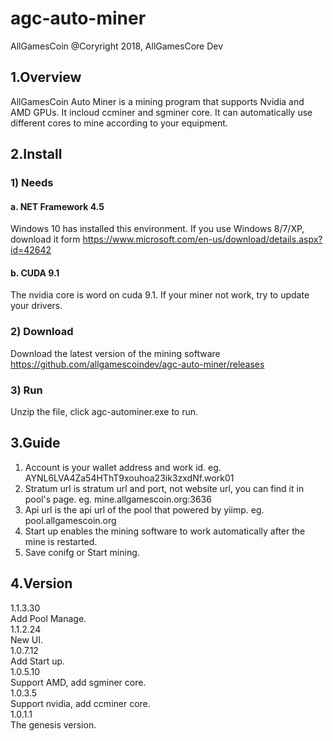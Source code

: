 # agc-auto-miner

AllGamesCoin @Coryright 2018, AllGamesCore Dev

## 1.Overview

AllGamesCoin Auto Miner is a mining program that supports Nvidia and AMD GPUs. It incloud ccminer and sgminer core. It can automatically use different cores to mine according to your equipment.

## 2.Install

### 1) Needs<br>
#### a. NET Framework 4.5<br>
Windows 10 has installed this environment. If you use Windows 8/7/XP, download it form https://www.microsoft.com/en-us/download/details.aspx?id=42642<br>
#### b. CUDA 9.1<br>
The nvidia core is word on cuda 9.1. If your miner not work, try to update your drivers.<br>
### 2) Download<br>
Download the latest version of the mining software<br>
https://github.com/allgamescoindev/agc-auto-miner/releases<br>
### 3) Run<br>
Unzip the file, click agc-autominer.exe to run.<br>

## 3.Guide

1) Account is your wallet address and work id. eg. AYNL6LVA4Za54HThT9xouhoa23ik3zxdNf.work01<br>
2) Stratum url is stratum url and port, not website url, you can find it in pool's page. eg. mine.allgamescoin.org:3636<br>
3) Api url is the api url of the pool that powered by yiimp. eg. pool.allgamescoin.org<br>
4) Start up enables the mining software to work automatically after the mine is restarted.<br>
5) Save conifg or Start mining.<br>

## 4.Version

1.1.3.30<br>Add Pool Manage.<br>
1.1.2.24<br>New UI.<br>
1.0.7.12<br>Add Start up.<br>
1.0.5.10<br>Support AMD, add sgminer core.<br>
1.0.3.5<br>Support nvidia, add ccminer core.<br>
1.0.1.1<br>The genesis version.<br>
